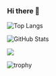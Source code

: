 ### Hi there 👋

![Top Langs](https://github-readme-stats.vercel.app/api/top-langs/?username=iamdineshkumar&layout=compact&langs_count=10)

![GitHub Stats](https://github-readme-stats.vercel.app/api?username=iamdineshkumar&count_private=true&show_icons=true&theme=default)

![](http://github-profile-summary-cards.vercel.app/api/cards/profile-details?username=iamdineshkumar&theme=default)

![trophy](https://github-profile-trophy.vercel.app/?username=iamdineshkumar)

<!--
**iamdineshkumar/IAmDineshKumar** is a ✨ _special_ ✨ repository because its `README.md` (this file) appears on your GitHub profile.

Here are some ideas to get you started:

- 🔭 I’m currently working on ...
- 🌱 I’m currently learning ...
- 👯 I’m looking to collaborate on ...
- 🤔 I’m looking for help with ...
- 💬 Ask me about ...
- 📫 How to reach me: ...
- 😄 Pronouns: ...
- ⚡ Fun fact: ...
-->
